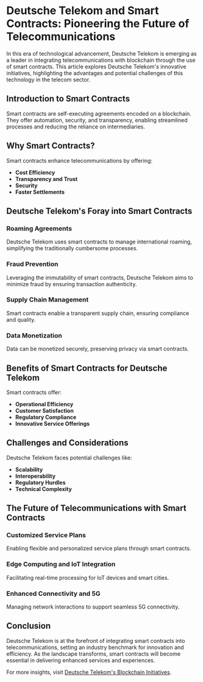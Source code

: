 # Deutsche Telekom and Smart Contracts: Pioneering the Future of Telecommunications

In this era of technological advancement, Deutsche Telekom is emerging as a leader in integrating telecommunications with blockchain through the use of smart contracts. This article explores Deutsche Telekom's innovative initiatives, highlighting the advantages and potential challenges of this technology in the telecom sector.

## Introduction to Smart Contracts

Smart contracts are self-executing agreements encoded on a blockchain. They offer automation, security, and transparency, enabling streamlined processes and reducing the reliance on intermediaries. 

## Why Smart Contracts?

Smart contracts enhance telecommunications by offering:

- **Cost Efficiency**
- **Transparency and Trust**
- **Security**
- **Faster Settlements**

## Deutsche Telekom's Foray into Smart Contracts

### Roaming Agreements
Deutsche Telekom uses smart contracts to manage international roaming, simplifying the traditionally cumbersome processes.

### Fraud Prevention
Leveraging the immutability of smart contracts, Deutsche Telekom aims to minimize fraud by ensuring transaction authenticity.

### Supply Chain Management
Smart contracts enable a transparent supply chain, ensuring compliance and quality.

### Data Monetization
Data can be monetized securely, preserving privacy via smart contracts.

## Benefits of Smart Contracts for Deutsche Telekom

Smart contracts offer:

- **Operational Efficiency**
- **Customer Satisfaction**
- **Regulatory Compliance**
- **Innovative Service Offerings**

## Challenges and Considerations

Deutsche Telekom faces potential challenges like:

- **Scalability**
- **Interoperability**
- **Regulatory Hurdles**
- **Technical Complexity**

## The Future of Telecommunications with Smart Contracts

### Customized Service Plans
Enabling flexible and personalized service plans through smart contracts.

### Edge Computing and IoT Integration
Facilitating real-time processing for IoT devices and smart cities.

### Enhanced Connectivity and 5G
Managing network interactions to support seamless 5G connectivity.

## Conclusion

Deutsche Telekom is at the forefront of integrating smart contracts into telecommunications, setting an industry benchmark for innovation and efficiency. As the landscape transforms, smart contracts will become essential in delivering enhanced services and experiences.

For more insights, visit [Deutsche Telekom's Blockchain Initiatives](https://www.telekom.com/en/blog/group/topic/blockchain).